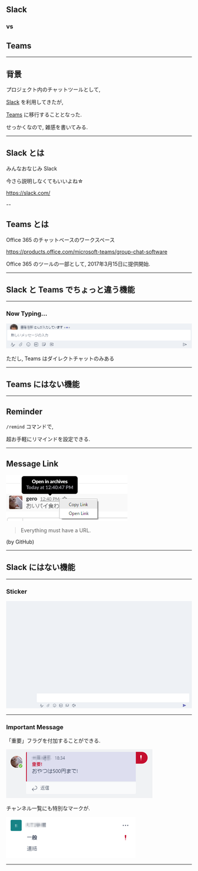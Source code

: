 ## Slack

### vs

## Teams

---

## 背景

プロジェクト内のチャットツールとして,

[Slack](https://slack.com/) を利用してきたが,

[Teams](https://products.office.com/microsoft-teams/group-chat-software) に移行することとなった.

せっかくなので, 雑感を書いてみる.

---

## Slack とは

みんなおなじみ Slack

今さら説明しなくてもいいよね☆

https://slack.com/

--

## Teams とは

Office 365 のチャットベースのワークスペース

https://products.office.com/microsoft-teams/group-chat-software

Office 365 のツールの一部として, 2017年3月15日に提供開始.

---

## Slack と Teams でちょっと違う機能

---

### Now Typing...

![TeamsNowTypingCensored](./images/TeamsNowTypingCensored.png)

ただし, Teams はダイレクトチャットのみある

---

## Teams にはない機能

---

## Reminder

`/remind` コマンドで,

超お手軽にリマインドを設定できる.

---

## Message Link

![MessageWithLink](./images/MessageWithLink.png)

> Everything must have a URL.

(by GitHub)

---

## Slack にはない機能

---

### Sticker

![Sticker](./images/Sticker.gif)

---

### Important Message

「重要」フラグを付加することができる.

![ImportantMessage](./images/ImportantMessageCensored.png)

チャンネル一覧にも特別なマークが.

![ImportantNotification](./images/ImportantNotificationCensored.png)



---
